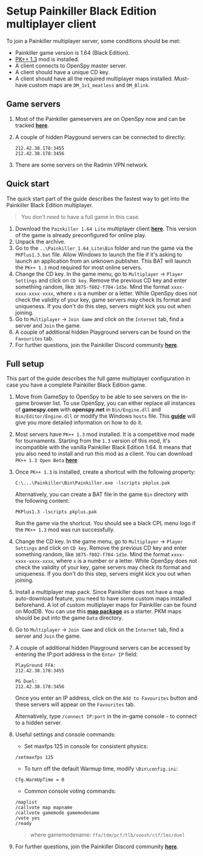 # Setup Painkiller Black Edition multiplayer client

To join a Painkiller multiplayer server, some conditions should be met:

* Painkiller game version is 1.64 (Black Edition).
* [PK++ 1.3](https://www.moddb.com/mods/pk/downloads/pk-13-open-beta) mod is installed.
* A client connects to OpenSpy master server.
* A client should have a unique CD key.
* A client should have all the required multiplayer maps installed. Must-have custom maps are `DM_1v1_meatless` and `DM_Blink`.

## Game servers

1. Most of the Painkiller gameservers are on OpenSpy now and can be tracked [**here**](http://beta.openspy.net/en/server-list/painkiller).
2. A couple of hidden Playgound servers can be connected to directly:

    ```
    212.42.38.178:3455
    212.42.38.178:3456
    ```

3. There are some servers on the Radmin VPN network.

## Quick start

The quick start part of the guide describes the fastest way to get into the Painkiller Black Edition multiplayer.

> You don't need to have a full game in this case.

1. Download the `Painkiller 1.64 Lite` multiplayer client [**here**](https://www.moddb.com/games/painkiller/downloads/painkiller-164-lite-latest-multiplayer-client). This version of the game is already preconfigured for online play.
2. Unpack the archive.
3. Go to the `..\Painkiller_1.64_Lite\Bin` folder and run the game via the `PKPlus1.3.bat` file. Allow Windows to launch the file if it's asking to launch an application from an unknown publisher. This BAT will launch the `PK++ 1.3` mod required for most online servers.
4. Change the CD key. In the game menu, go to `Multiplayer` -> `Player Settings` and click on `CD key`. Remove the previous CD key and enter something random, like `3875-f802-f704-1d3e`. Mind the format `xxxx-xxxx-xxxx-xxxx`, where `x` is a number or a letter. While OpenSpy does not check the validity of your key, game servers may check its format and uniqueness. If you don't do this step, servers might kick you out when joining.
5. Go to `Multiplayer` -> `Join Game` and click on the `Internet` tab, find a server and `Join` the game.
6. A couple of additional hidden Playground servers can be found on the `Favourites` tab.
7. For further questions, join the Painkiller Discord community [**here**](https://discord.gg/wWTv9YA).

## Full setup

This part of the guide describes the full game multiplayer configuration in case you have a complete Painkiller Black Edition game.

1. Move from GameSpy to OpenSpy to be able to see servers on the in-game browser list. To use OpenSpy, you can either replace all instances of **gamespy.com** with **openspy.net** in `Bin/Engine.dll` and `Bin/Editor/Engine.dll` or modify the Windows `hosts` file. This [**guide**](gamespy-openspy.md) will give you more detailed information on how to do it.
2. Most servers have `PK++ 1.3` mod installed. It is a competitive mod made for tournaments. Starting from the `1.3` version of this mod, it's incompatible with the vanilla Painkiller Black Edition 1.64. It means that you also need to install and run this mod as a client. You can download `PK++ 1.3 Open Beta` [**here**](https://www.moddb.com/mods/pk)
3. Once `PK++ 1.3` is installed, create a shortcut with the following property:

    ```
    C:\...\Painkiller\Bin\Painkiller.exe -lscripts pkplus.pak
    ```

    Alternatively, you can create a BAT file in the game `Bin` directory with the following content:

    ```
    PKPlus1.3 -lscripts pkplus.pak
    ```

    Run the game via the shortcut. You should see a black CPL menu logo if the `PK++ 1.3` mod was run successfully.

4. Change the CD key. In the game menu, go to `Multiplayer` -> `Player Settings` and click on `CD key`. Remove the previous CD key and enter something random, like `3875-f802-f704-1d3e`. Mind the format `xxxx-xxxx-xxxx-xxxx`, where `x` is a number or a letter. While OpenSpy does not check the validity of your key, game servers may check its format and uniqueness. If you don't do this step, servers might kick you out when joining.
5. Install a multiplayer map pack. Since Painkiller does not have a map auto-download feature, you need to have some custom maps installed beforehand. A lot of custom multiplayer maps for Painkiller can be found on ModDB. You can use this [**map package**](https://www.moddb.com/games/painkiller/addons/pk-mp-playground-server-maps-by-slavok) as a starter. PKM maps should be put into the game `Data` directory.
6. Go to `Multiplayer` -> `Join Game` and click on the `Internet` tab, find a server and `Join` the game.
7. A couple of additional hidden Playground servers can be accessed by entering the IP:port address in the `Enter IP` field:

    ```
    PlayGround FFA:
    212.42.38.178:3455

    PG Duel:
    212.42.38.178:3456
    ```

    Once you enter an IP address, click on the `Add to Favourites` button and these servers will appear on the `Favourites` tab.

    Alternatively, type `/connect IP:port` in the in-game console `~` to connect to a hidden server.

8. Useful settings and console commands:

    * Set maxfps 125 in console for consistent physics:

    ```
    /setmaxfps 125
    ```

    * To turn off the default Warmup time, modify `\Bin\config.ini`:

    ```
    Cfg.WarmUpTime = 0
    ```

    * Common console voting commands:

    ```
    /maplist
    /callvote map mapname
    /callvote gamemode gamemodename
    /vote yes
    /ready
    ```

    > where gamemodename: `ffa/tdm/pcf/tlb/voosh/ctf/lms/duel`

9. For further questions, join the Painkiller Discord community [**here**](https://discord.gg/wWTv9YA).